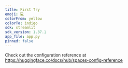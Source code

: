 ```yaml
---
title: First Try
emoji: 💻
colorFrom: yellow
colorTo: indigo
sdk: streamlit
sdk_version: 1.37.1
app_file: app.py
pinned: false
---
```


Check out the configuration reference at https://huggingface.co/docs/hub/spaces-config-reference
